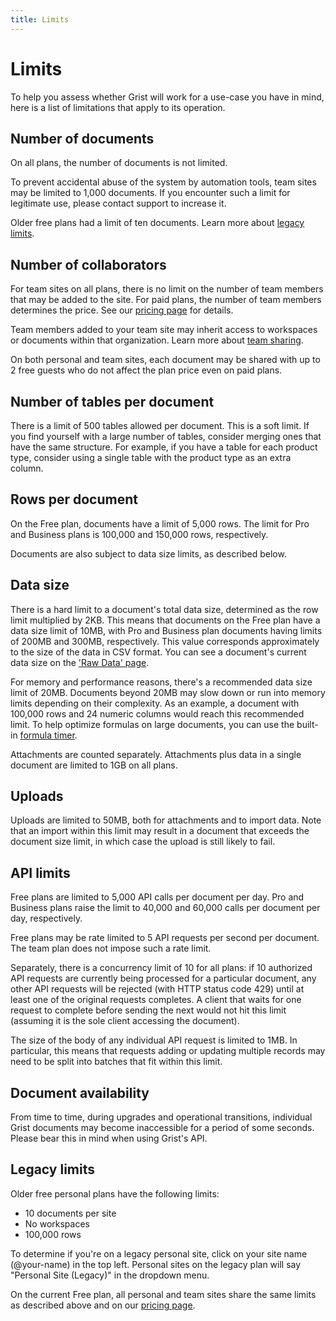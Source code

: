 ```yaml
---
title: Limits
---
```


# Limits

To help you assess whether Grist will work for a use-case you have in
mind, here is a list of limitations that apply to its operation.

## Number of documents

On all plans, the number of documents is not limited.

To prevent accidental abuse of the system by automation
tools, team sites may be limited to 1,000 documents. If you encounter such a limit for legitimate
use, please contact support to increase it.

Older free plans had a limit of ten documents. Learn more about [legacy limits](#legacy-limits).

## Number of collaborators

For team sites on all plans, there is no limit on the number of team members that may be added to the site.  For paid plans, the number of team members determines the price. See our [pricing page](https://www.getgrist.com/pricing) for details.

Team members added to your team site may inherit access to workspaces or documents
within that organization. Learn more about [team
sharing](team-sharing.md).

On both personal and team sites, each document may be shared with up to 2 free guests who do not affect the plan price even on paid plans.

## Number of tables per document

There is a limit of 500 tables allowed per document.
This is a soft limit. If you find yourself with a large number of
tables, consider merging ones that have the same structure.  For
example, if you have a table for each product type, consider using a single
table with the product type as an extra column.

## Rows per document

On the Free plan, documents have a limit of 5,000 rows. The limit for Pro and Business plans is 100,000 and 150,000 rows, respectively.

Documents are also subject to data size limits, as described below.

## Data size

There is a hard limit to a document's total data size, determined as the row limit multiplied by 2KB. This means that documents on the Free plan have a data size limit of 10MB, with Pro and Business plan documents having limits of 200MB and 300MB, respectively. This value corresponds approximately to the size of the data in CSV format. You can see a document's current data size on the ['Raw Data' page](https://support.getgrist.com/raw-data/#usage).

For memory and performance reasons, there's a recommended data size limit of 20MB. Documents beyond 20MB may slow down or run into memory limits depending on their complexity. As an example, a document with 100,000 rows and 24 numeric columns would reach this recommended limit. To help optimize formulas on large documents, you can use the built-in [formula timer](https://support.getgrist.com/formula-timer/).

Attachments are counted separately. Attachments plus data in a single document are limited to 1GB on all plans.

## Uploads

Uploads are limited to 50MB, both for attachments and to import data. Note that an import within
this limit may result in a document that exceeds the document size limit, in which case the upload
is still likely to fail.

## API limits

Free plans are limited to 5,000 API calls per document per day. Pro and Business plans raise the limit to 40,000 and 60,000 calls per document per day, respectively.

Free plans may be rate limited to 5 API requests per second per document. The team plan does not impose
such a rate limit.

Separately, there is a concurrency limit of 10 for all plans: if 10 authorized API requests are
currently being processed for a particular document, any other API requests will be rejected (with
HTTP status code 429) until at least one of the original requests completes.  A client that waits
for one request to complete before sending the next would not hit this limit (assuming it is the
sole client accessing the document).

The size of the body of any individual API request is limited to 1MB. In particular, this means
that requests adding or updating multiple records may need to be split into batches that fit
within this limit.

## Document availability

From time to time, during upgrades and operational transitions,
individual Grist documents may become inaccessible for a period of
some seconds. Please bear this in mind when using Grist's API.

## Legacy limits

Older free personal plans have the following limits:

* 10 documents per site
* No workspaces
* 100,000 rows

To determine if you're on a legacy personal site, click on your site name (@your-name) in the top left. Personal sites on the legacy plan will say "Personal Site (Legacy)" in the dropdown menu.

On the current Free plan, all personal and team sites share the same limits as described above and on our [pricing page](https://www.getgrist.com/pricing).

